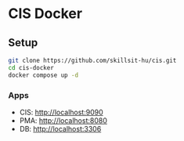 # CIS Docker
## Setup
```sh
git clone https://github.com/skillsit-hu/cis.git
cd cis-docker
docker compose up -d
```

### Apps
- CIS: [http://localhost:9090](http://localhost:9090)
- PMA: [http://localhost:8080](http://localhost:8080)
- DB: [http://localhost:3306](http://localhost:8080)

